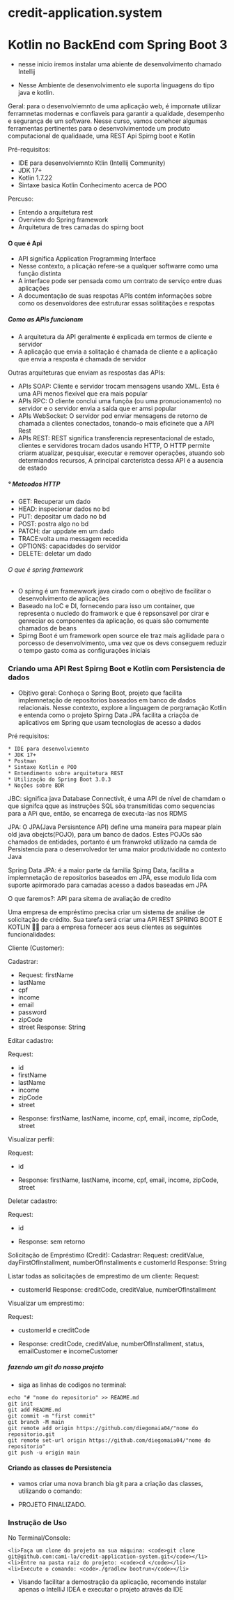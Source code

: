 ﻿# credit-application.system

# Kotlin no BackEnd com Spring Boot 3

- nesse inicio iremos instalar uma abiente de desenvolvimento chamado Intellij

- Nesse Ambiente de desenvolvimento ele suporta linguagens do tipo java e kotlin.

Geral: para o desenvolviemnto de uma aplicação web, é impornate utilizar ferramnetas modernas e confiaveis para garantir a qualidade, desempenho e segurança de um software. Nesse curso, vamos conehcer algumas ferramentas pertinentes para o desenvolvimentode um produto computacional de qualidaade, uma REST Api Spirng boot e Kotlin

Pré-requisitos:

- IDE para desenvolviemnto Ktlin (Intellij Community)
- JDK 17+
- Kotlin 1.7.22
- Sintaxe basica Kotlin Conhecimento acerca de POO

Percuso: 

- Entendo a arquitetura rest
- Overview do Spring framework
- Arquitetura de tres camadas do spirng boot


#### O que é Api

- API significa Application Programming Interface
- Nesse contexto, a plicação refere-se a qualquer softwarre como uma função distinta
- A interface pode ser pensada como um contrato de serviço entre duas aplicações
- A documentação de suas respotas APIs contém informações sobre como os desenvoldores dee estruturar essas solititações e respotas

##### Como as APis funcionam

- A arquitetura da API geralmente é explicada em termos de cliente e servidor
- A aplicação que envia a solitação é chamada de cliente e a aplicação que envia a resposta é chamada de servidor

Outras arquiteturas que enviam as respostas das APIs:

- APIs SOAP: Cliente e servidor trocam mensagens usando XML. Esta é uma APi menos flexível que era mais popular
-  APIs RPC: O cliente conclui uma funçõa (ou uma pronucionamento) no servidor e o servidor envia  a saída que er amsi popular
- APIs WebSocket: O servidor pod enviar mensagens de retorno de chamada a clientes conectados, tonando-o mais eficinete que a API Rest
- APIs REST: REST significa transferencia representacional de estado, clientes e servidores trocam dados usando HTTP, O HTTP permite criarm atualizar, pesquisar, executar e remover operações, atuando sob determiandos recursos, A principal carcteristca dessa API é a ausencia de estado

#####  ° Meteodos HTTP

- GET: Recuperar um dado
- HEAD: inspecionar dados no bd
- PUT: depositar um dado no bd
- POST: postra algo no bd
- PATCH: dar uppdate em um dado
- TRACE:volta uma messagem recedida
- OPTIONS: capacidades do servidor
- DELETE: deletar um dado

###### O que é spring framework

- O spirng é um framewwork java cirado com o obejtivo de facilitar o desenvolvimento de aplicações
- Baseado na IoC e DI, fornecendo para isso um container, que representa o nucledo do framwork e que é repsonsavel por cirar e genreciar os componentes da aplicação, os quais são comumente chamados de beans
- Spirng Boot é um framework open source ele traz mais agilidade para o porcesso de desenvolvimento, uma vez que os devs conseguem reduzir o tempo gasto coma as configurações iniciais

### Criando uma API Rest Spirng Boot e Kotlin com Persistencia de dados

- Objtivo geral: Conheça o Spring Boot, projeto que facilita  implemnetação de repositorios baseados em banco de dados relacionais. Nesse contexto, explore a linguagem de porgramação Kotlin e entenda como o projeto Spirng Data JPA facilita a criaçõa de aplicativos em Spring que usam tecnologias de acesso a dados

Pré requisitos: 
    
    * IDE para desenvolviemnto
    * JDK 17+
    * Postman
    * Sintaxe Kotlin e POO
    * Entendimento sobre arquitetura REST
    * Utilização do Spring Boot 3.0.3
    * Noções sobre BDR

JBC: significa java Database Connectivit, é uma API de nível de chamdam  o que signifca qque as instruções SQL sõa transmitidas como sequencias para a APi que, então, se encarrega de executa-las nos RDMS

JPA: O JPA(Java Persisntence API) define uma maneira para mapear plain old java obejcts(POJO), para um banco de dados. Estes POJOs são chamados de entidades, portanto é um franwrokd utilizado na camda de Persistencia para o desenvolvedor ter uma maior produtividade no contexto Java

Spring Data JPA: é a maior parte da familia Spirng Data, facilita a implemnetação de repositorios baseados em JPA, esse modulo lida com suporte apirmorado para camadas acesso a dados baseadas em JPA

O que faremos?: API para sitema de avaliação de credito



Uma empresa de empréstimo precisa criar um sistema de análise de solicitação de crédito. Sua tarefa será criar uma API REST SPRING BOOT E KOTLIN 🍃💜 para a empresa fornecer aos seus clientes as seguintes funcionalidades:

Cliente (Customer):

 Cadastrar:
- Request: firstName
- lastName
- cpf
- income
- email
- password 
- zipCode 
- street
Response: String

Editar cadastro:

Request:

- id
- firstName
- lastName
- income
- zipCode
- street
* Response: firstName, lastName, income, cpf, email, income, zipCode, street

Visualizar perfil:

Request: 
- id
* Response: firstName, lastName, income, cpf, email, income, zipCode, street

Deletar cadastro:

Request: 

- id

* Response: sem retorno

Solicitação de Empréstimo (Credit):
Cadastrar:
Request: creditValue, dayFirstOfInstallment, numberOfInstallments e customerId
Response: String

Listar todas as solicitações de emprestimo de um cliente:
Request:
- customerId
Response: creditCode, creditValue, numberOfInstallment

Visualizar um emprestimo:

Request: 

- customerId e creditCode

* Response: creditCode, creditValue, numberOfInstallment, status, emailCustomer e incomeCustomer

##### fazendo um git do nosso projeto

- siga as linhas de codigos no terminal:

```
echo "# "nome do repositorio" >> README.md
git init
git add README.md
git commit -m "first commit"
git branch -M main
git remote add origin https://github.com/diegomaia04/"nome do repositorio.git
git remote set-url origin https://github.com/diegomaia04/"nome do repositorio"
git push -u origin main

```

#### Criando as classes de Persistencia

* vamos criar uma nova branch bia git para a criação das classes, utilizando o comando: 

- PROJETO FINALIZADO.

### Instrução de Uso

No Terminal/Console:

	<li>Faça um clone do projeto na sua máquina: <code>git clone git@github.com:cami-la/credit-application-system.git</code></li>
	<li>Entre na pasta raiz do projeto: <code>cd </code></li> 
	<li>Execute o comando: <code>./gradlew bootrun</code></li>
    

-  Visando facilitar a demostração da aplicação, recomendo instalar apenas o IntelliJ IDEA e executar o projeto através da IDE 
